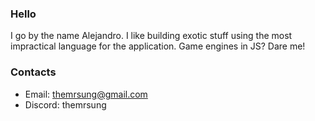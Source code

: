 ### Hello
I go by the name Alejandro. I like building exotic stuff using the most impractical language for the application.
Game engines in JS? Dare me!

### Contacts
- Email: themrsung@gmail.com
- Discord: themrsung
